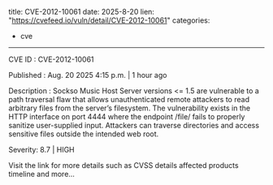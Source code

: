  
title: CVE-2012-10061
date: 2025-8-20
lien: "https://cvefeed.io/vuln/detail/CVE-2012-10061"
categories:
  - cve
---

CVE ID : CVE-2012-10061

Published :  Aug. 20
2025
4:15 p.m. | 1 hour ago

Description : Sockso Music Host Server versions <= 1.5 are vulnerable to a path traversal flaw that allows unauthenticated remote attackers to read arbitrary files from the server’s filesystem. The vulnerability exists in the HTTP interface on port 4444
where the endpoint /file/ fails to properly sanitize user-supplied input. Attackers can traverse directories and access sensitive files outside the intended web root.

Severity: 8.7 | HIGH

Visit the link for more details
such as CVSS details
affected products
timeline
and more...
